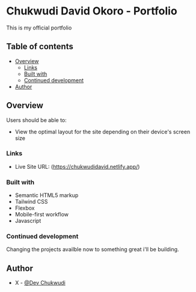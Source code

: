 # Chukwudi David Okoro - Portfolio

This is my official portfolio

## Table of contents

- [Overview](#overview)
  - [Links](#links)
  - [Built with](#built-with)
  - [Continued development](#continued-development)
- [Author](#author)



## Overview

Users should be able to:

- View the optimal layout for the site depending on their device's screen size




### Links


- Live Site URL: (https://chukwudidavid.netlify.app/)



### Built with

- Semantic HTML5 markup
- Tailwind CSS
- Flexbox
- Mobile-first workflow
- Javascript


### Continued development

Changing the projects availble now to something great i'll be  building.


## Author

- X - [@Dev Chukwudi](https://twitter.com/Dev_Chukwudi?t=jU8OwwWreCRcVW_94FDYBA&s=09)

